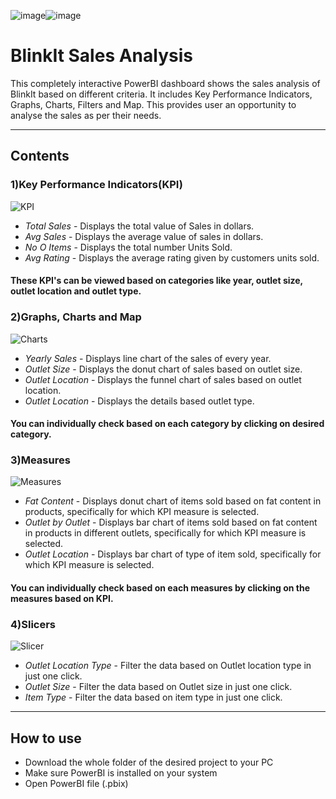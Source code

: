 ![image](https://github.com/user-attachments/assets/eab8f1f6-9020-42c1-a264-8f4deab5908a)![image](https://github.com/user-attachments/assets/b18d3d4e-ae57-4b16-be4f-7b7615336292)

# BlinkIt Sales Analysis

This completely interactive PowerBI dashboard shows the sales analysis of BlinkIt based on different criteria. It includes Key Performance Indicators, Graphs, Charts, Filters and Map. This provides user an opportunity to analyse the sales as per their needs.

---------

## Contents 

### 1)Key Performance Indicators(KPI)
![KPI](https://github.com/user-attachments/assets/fb624813-5981-4d9e-a87d-7674ce16c4cf)

- *Total Sales* - Displays the total value of Sales in dollars.
- *Avg Sales* - Displays the average value of sales in dollars.
- *No O Items* - Displays the total number Units Sold.
- *Avg Rating* - Displays the average rating given by customers units sold.

#### These KPI's can be viewed based on categories like year, outlet size, outlet location and outlet type.

### 2)Graphs, Charts and Map
![Charts](https://github.com/user-attachments/assets/21b0fb73-ed9d-463c-9dea-5342994ce3b3)

- *Yearly Sales* - Displays line chart of the sales of every year.
- *Outlet Size* - Displays the donut chart of sales based on outlet size.
- *Outlet Location* - Displays the funnel chart of sales based on outlet location.
- *Outlet Location* - Displays the details based outlet type.

#### You can individually check based on each category by clicking on desired category.

### 3)Measures
![Measures](https://github.com/user-attachments/assets/c8f006c0-b263-4af4-b9eb-b68a1ec04544)

- *Fat Content* - Displays donut chart of items sold based on fat content in products, specifically for which KPI measure is selected.
- *Outlet by Outlet* - Displays bar chart of items sold based on fat content in products in different outlets, specifically for which KPI measure is selected.
- *Outlet Location* - Displays bar chart of type of item sold, specifically for which KPI measure is selected.

#### You can individually check based on each measures by clicking on the measures based on KPI.

### 4)Slicers
![Slicer](https://github.com/user-attachments/assets/5cffe5c6-91ba-40aa-b2da-3037c6ca74d3)

- *Outlet Location Type* - Filter the data based on Outlet location type in just one click.
- *Outlet Size* - Filter the data based on Outlet size in just one click.
- *Item Type* - Filter the data based on item type in just one click.
  
--------

## How to use 

- Download the whole folder of the desired project to your PC
- Make sure PowerBI is installed on your system
- Open PowerBI file (.pbix) 
